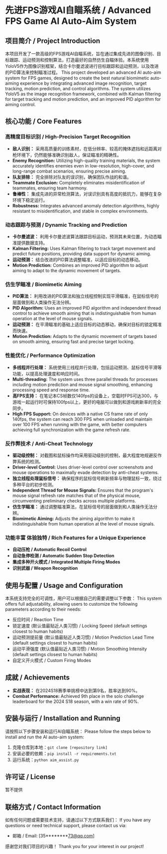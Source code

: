 # 先进FPS游戏AI自瞄系统 / Advanced FPS Game AI Auto-Aim System

## 项目简介 / Project Introduction
本项目开发了一款高级的FPS游戏AI自瞄系统，旨在通过集成先进的图像识别、目标跟踪、运动预测和控制算法，打造最好的自然仿生自瞄体验。本系统使用YoloV5作为图像识别框架，结合卡尔曼滤波进行目标跟踪和运动预测，以及改进的PID算法来控制瞄准过程。
This project developed an advanced AI auto-aim system for FPS games, designed to create the best natural biomimetic auto-aiming experience by integrating advanced image recognition, target tracking, motion prediction, and control algorithms. The system utilizes YoloV5 as the image recognition framework, combined with Kalman filtering for target tracking and motion prediction, and an improved PID algorithm for aiming control.

## 核心功能 / Core Features

### 高精度目标识别 / High-Precision Target Recognition
- **敌人识别：** 采用高质量的训练素材，在低分辨率、较高的掩体遮挡和远距离对枪环境下，仍然能够准确识别敌人，保证瞄准的精确性。
- **Enemy Recognition:** Utilizing high-quality training materials, the system accurately identifies enemies even in low-resolution, high-cover, and long-range combat scenarios, ensuring precise aiming.
- **队友排除：** 完全排除对队友的误识别，确保团队作战的和谐。
- **Teammate Exclusion:** Completely eliminates misidentification of teammates, ensuring team harmony.
- **鲁棒性：** 集成先进的异常检测算法，对误识别具有高度的抵抗力，能够在复杂环境下稳定运行。
- **Robustness:** Integrates advanced anomaly detection algorithms, highly resistant to misidentification, and stable in complex environments.

### 动态跟踪与预测 / Dynamic Tracking and Prediction
- **卡尔曼滤波：** 利用卡尔曼滤波算法跟踪目标运动，预测其未来位置，为动态瞄准提供数据支持。
- **Kalman Filtering:** Uses Kalman filtering to track target movement and predict future positions, providing data support for dynamic aiming.
- **运动预测：** 结合改进的PID算法调整瞄准，以适应目标的动态移动。
- **Motion Prediction:** Combines an improved PID algorithm to adjust aiming to adapt to the dynamic movement of targets.

### 仿生学瞄准 / Biomimetic Aiming
- **PID算法：** 利用改进的PID算法和独立线程控制实现平滑瞄准，在鼠标信号的层面做到和人类操作无法分辨。
- **PID Algorithm:** Uses an improved PID algorithm and independent thread control to achieve smooth aiming that is indistinguishable from human operation at the level of mouse signals.
- **运动预测：** 在平滑瞄准的基础上适应目标的动态移动，确保对目标的锁定精准而快速。
- **Motion Prediction:** Adapts to the dynamic movement of targets based on smooth aiming, ensuring fast and precise target locking.

### 性能优化 / Performance Optimization
- **多线程并行处理：** 系统使用三线程并行处理，包括运动预测、鼠标信号平滑等功能，以提高处理速度和响应时间。
- **Multi-threading:** The system uses three parallel threads for processes including motion prediction and mouse signal smoothing, enhancing processing speed and response time.
- **高FPS支持：** 在笔记本CS帧数仅140fps的设备上，空载时FPS可达300，与游戏一起运行时可保持100fps以上，更好的电脑可以做到和游戏刷新率的完全同步。
- **High FPS Support:** On devices with a native CS frame rate of only 140fps, the system can reach 300 FPS when unloaded and maintain over 100 FPS when running with the game, with better computers achieving full synchronization with the game refresh rate.

### 反作弊技术 / Anti-Cheat Technology
- **驱动级控制：** 对截图和鼠标操作均采用驱动级别的控制，最大程度地规避反作弊系统的检测。
- **Driver-level Control:** Uses driver-level control over screenshots and mouse operations to maximally evade detection by anti-cheat systems.
- **独立线程处理鼠标信号：** 确保程序的鼠标信号刷新频率与物理鼠标一致，绕过多种平台的初步检测。
- **Independent Thread for Mouse Signals:** Ensures that the program's mouse signal refresh rate matches that of the physical mouse, circumventing preliminary checks across multiple platforms.
- **仿生学瞄准：** 通过调整瞄准算法，在鼠标信号的层面做到和人类操作无法分辨。
- **Biomimetic Aiming:** Adjusts the aiming algorithm to make it indistinguishable from human operation at the level of mouse signals.

### 功能丰富 体验独特 / Rich Features for a Unique Experience
- **自动压枪 / Automatic Recoil Control**
- **自动急停检测 / Automatic Sudden Stop Detection**
- **集成多种开火模式 / Integrated Multiple Firing Modes**
- **识别武器 / Weapon Recognition**

## 使用与配置 / Usage and Configuration
本系统支持完全的可调性，用户可以根据自己的需要调整以下参数：
This system offers full adjustability, allowing users to customize the following parameters according to their needs:
- 反应时间 / Reaction Time
- 锁定速度 (默认值最贴近人类习惯) / Locking Speed (default settings closest to human habits)
- 运动预测提前量 (默认值最贴近人类习惯) / Motion Prediction Lead Time (default settings closest to human habits)
- 运动平滑强度 (默认值最贴近人类习惯) / Motion Smoothing Intensity (default settings closest to human habits)
- 自定义开火模式 / Custom Firing Modes

## 成就 / Achievements
- **实战表现：** 在2024S18赛季单挑榜中达到第9名，胜率达到90%。
- **Combat Performance:** Achieved 9th place in the solo challenge leaderboard for the 2024 S18 season, with a win rate of 90%.

## 安装与运行 / Installation and Running
请按照以下步骤安装和运行AI自瞄系统：
Please follow the steps below to install and run the AI auto-aim system:
1. 克隆仓库到本地：`git clone [repository link]`
2. 安装必要的依赖：`pip install -r requirements.txt`
3. 运行系统：`python aim_assist.py`

## 许可证 / License
暂不提供

## 联络方式 / Contact Information
如有任何问题或需要技术支持，请通过以下方式联系我们：
If you have any questions or need technical support, please contact us via:
- 邮箱 / Email: [35********73@qq.com]

感谢您对我们项目的兴趣！
Thank you for your interest in our project!
